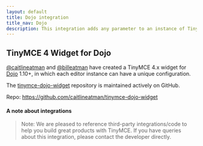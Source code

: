 ```yaml
---
layout: default
title: Dojo integration
title_nav: Dojo
description: This integration adds any parameter to an instance of TinyMCE 4 in Dojo.
---
```


## TinyMCE 4 Widget for Dojo

[@caitlineatman](https://github.com/caitlineatman) and [@billeatman](https://github.com/billeatman) have created a TinyMCE 4.x widget for [Dojo](https://dojotoolkit.org/) 1.10+, in which each editor instance can have a unique configuration.

The  [tinymce-dojo-widget](https://github.com/caitlineatman/tinymce-dojo-widget) repository is maintained actively on GitHub.

Repo: https://github.com/caitlineatman/tinymce-dojo-widget

#### A note about integrations

> Note:  We are pleased to reference third-party integrations/code to help you build great products with TinyMCE. If you have queries about this integration, please contact the developer directly.

